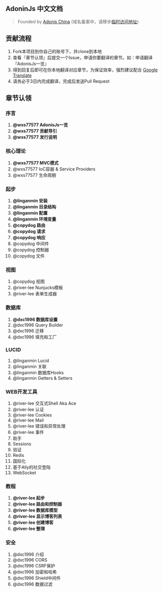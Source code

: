 ## AdoninJs 中文文档

> Founded by [Adonis China](http://adonis-china.org) (域名备案中，请移步[临时访问地址](http://adonis.genyii.com))

## 贡献流程
1. Fork本项目到你自己的账号下，并clone到本地
1. 查看『章节认领』后提交一个Issue，申请你要翻译的章节。如：申请翻译『AdonisJs一览』
1. 得到回复后即可在你本地翻译对应章节，为保证效率，强烈建议配合 [Google Translate](https://translate.google.cn/)
1. 请务必于3日内完成翻译，完成后发送Pull Request

## 章节认领

### 序言
1. **@wxs77577 AdonisJs一览**
1. **@wxs77577 贡献导引**
1. **@wxs77577 发行说明**

### 核心理论
1. **@wxs77577 MVC模式**
1. @wxs77577 IoC容器 & Service Providers
1. @wxs77577 生命周期

### 起步
1. **@linganmin 安装**
1. **@linganmin 目录结构**
1. **@linganmin 配置**
1. **@linganmin 环境变量**
1. **@copydog 路由**
1. **@copydog 请求**
1. **@copydog 响应**
1. @copydog 中间件
1. @copydog 控制器
1. @copydog 文件

### 视图
1. @copydog 视图
1. @river-lee Nunjucks模板
1. @river-lee 表单生成器

### 数据库
1. **@dxc1996 数据库设置**
1. @dxc1996 Query Builder
1. @dxc1996 迁移
1. @dxc1996 填充和工厂

### LUCID
1. @linganmin Lucid
1. @linganmin 关联
1. @linganmin 数据库Hooks
1. @linganmin Getters & Setters

### WEB开发工具
1. @river-lee 交互式Shell Aka Ace
1. @river-lee 认证
1. @river-lee Cookies
1. @river-lee Mail
1. @river-lee 错误和异常处理
1. @river-lee 事件
1. 助手
1. Sessions
1. 验证
1. Redis
1. 国际化
1. 基于Ally的社交登陆
1. WebSocket

### 教程
1. **@river-lee 起步**
1. **@river-lee 路由和控制器**
1. **@river-lee 数据库模型**
1. **@river-lee 显示博客列表**
1. **@river-lee 创建博客**
1. **@river-lee 整理**

### 安全
1. @dxc1996 介绍
1. @dxc1996 CORS
1. @dxc1996 CSRF保护
1. @dxc1996 加密和哈希
1. @dxc1996 Shield中间件
1. @dxc1996 数据过滤